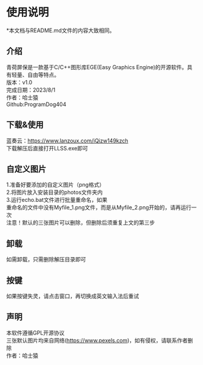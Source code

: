 # 使用说明
*本文档与README.md文件的内容大致相同。
## 介绍
青荷屏保是一款基于C/C++图形库EGE(Easy Graphics Engine)的开源软件。具有轻量、自由等特点。  
版本：v1.0  
完成日期：2023/8/1  
作者：哈士猿  
Github:ProgramDog404
## 下载&使用
蓝奏云：https://www.lanzoux.com/iQizw149kzch  
下载解压后直接打开LLSS.exe即可
## 自定义图片
1.准备好要添加的自定义图片（png格式）  
2.将图片放入安装目录的photos文件夹内  
3.运行echo.bat文件进行批量重命名，如果  
重命名的文件中没有Myfile_1.png文件，而是从Myfile_2.png开始的，请再运行一次  
注意！默认的三张图片可以删除，但删除后须重复上文的第三步  
## 卸载
如需卸载，只需删除解压目录即可
## 按键
如果按键失灵，请点击窗口，再切换成英文输入法后重试
## 声明
本软件遵循GPL开源协议  
三张默认图片均来自网络(https://www.pexels.com)，如有侵权，请联系作者删除  
作者：哈士猿
